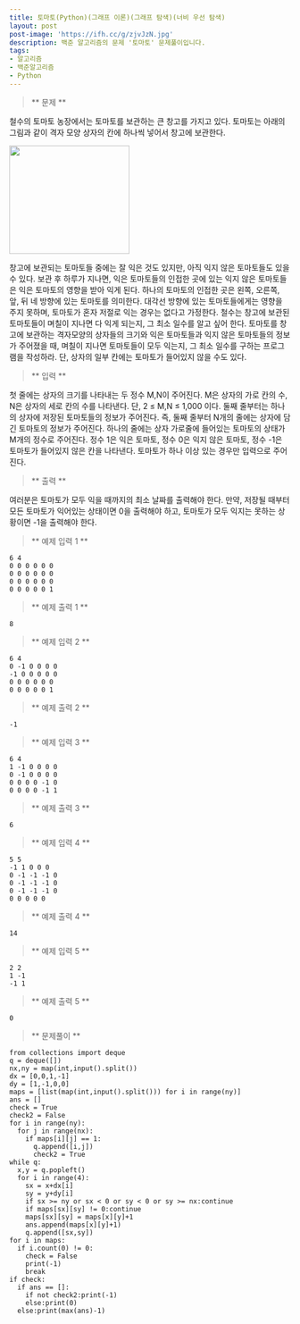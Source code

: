 ```yaml
---
title: 토마토(Python)(그래프 이론)(그래프 탐색)(너비 우선 탐색)
layout: post
post-image: 'https://ifh.cc/g/zjvJzN.jpg'
description: 백준 알고리즘의 문제 '토마토' 문제풀이입니다.
tags:
- 알고리즘
- 백준알고리즘
- Python
---
```



>** 문제 **

철수의 토마토 농장에서는 토마토를 보관하는 큰 창고를 가지고 있다. 토마토는 아래의 그림과 같이 격자 모양 상자의 칸에 하나씩 넣어서 창고에 보관한다.

<img alt="" src="https://upload.acmicpc.net/de29c64f-dee7-4fe0-afa9-afd6fc4aad3a/-/preview/" style="width: 215px; height: 194px;"/>

창고에 보관되는 토마토들 중에는 잘 익은 것도 있지만, 아직 익지 않은 토마토들도 있을 수 있다. 보관 후 하루가 지나면, 익은 토마토들의 인접한 곳에 있는 익지 않은 토마토들은 익은 토마토의 영향을 받아 익게 된다. 하나의 토마토의 인접한 곳은 왼쪽, 오른쪽, 앞, 뒤 네 방향에 있는 토마토를 의미한다. 대각선 방향에 있는 토마토들에게는 영향을 주지 못하며, 토마토가 혼자 저절로 익는 경우는 없다고 가정한다. 철수는 창고에 보관된 토마토들이 며칠이 지나면 다 익게 되는지, 그 최소 일수를 알고 싶어 한다.
토마토를 창고에 보관하는 격자모양의 상자들의 크기와 익은 토마토들과 익지 않은 토마토들의 정보가 주어졌을 때, 며칠이 지나면 토마토들이 모두 익는지, 그 최소 일수를 구하는 프로그램을 작성하라. 단, 상자의 일부 칸에는 토마토가 들어있지 않을 수도 있다.

>** 입력 **

첫 줄에는 상자의 크기를 나타내는 두 정수 M,N이 주어진다. M은 상자의 가로 칸의 수, N은 상자의 세로 칸의 수를 나타낸다. 단, 2 ≤ M,N ≤ 1,000 이다. 둘째 줄부터는 하나의 상자에 저장된 토마토들의 정보가 주어진다. 즉, 둘째 줄부터 N개의 줄에는 상자에 담긴 토마토의 정보가 주어진다. 하나의 줄에는 상자 가로줄에 들어있는 토마토의 상태가 M개의 정수로 주어진다. 정수 1은 익은 토마토, 정수 0은 익지 않은 토마토, 정수 -1은 토마토가 들어있지 않은 칸을 나타낸다.
토마토가 하나 이상 있는 경우만 입력으로 주어진다.

>** 출력 **

여러분은 토마토가 모두 익을 때까지의 최소 날짜를 출력해야 한다. 만약, 저장될 때부터 모든 토마토가 익어있는 상태이면 0을 출력해야 하고, 토마토가 모두 익지는 못하는 상황이면 -1을 출력해야 한다.

>** 예제 입력 1 **

	6 4
	0 0 0 0 0 0
	0 0 0 0 0 0
	0 0 0 0 0 0
	0 0 0 0 0 1

>** 예제 출력 1 **

	8

>** 예제 입력 2 **

	6 4
	0 -1 0 0 0 0
	-1 0 0 0 0 0
	0 0 0 0 0 0
	0 0 0 0 0 1

>** 예제 출력 2 **

	-1

>** 예제 입력 3 **

	6 4
	1 -1 0 0 0 0
	0 -1 0 0 0 0
	0 0 0 0 -1 0
	0 0 0 0 -1 1

>** 예제 출력 3 **

	6

>** 예제 입력 4 **

	5 5
	-1 1 0 0 0
	0 -1 -1 -1 0
	0 -1 -1 -1 0
	0 -1 -1 -1 0
	0 0 0 0 0

>** 예제 출력 4 **

	14

>** 예제 입력 5 **

	2 2
	1 -1
	-1 1

>** 예제 출력 5 **

	0

>** 문제풀이 **

	from collections import deque
	q = deque([])
	nx,ny = map(int,input().split())
	dx = [0,0,1,-1]
	dy = [1,-1,0,0]
	maps = [list(map(int,input().split())) for i in range(ny)]
	ans = []
	check = True
	check2 = False
	for i in range(ny):
	  for j in range(nx):
	    if maps[i][j] == 1:
	      q.append([i,j])
	      check2 = True
	while q:
	  x,y = q.popleft()
	  for i in range(4):
	    sx = x+dx[i]
	    sy = y+dy[i]
	    if sx >= ny or sx < 0 or sy < 0 or sy >= nx:continue
	    if maps[sx][sy] != 0:continue
	    maps[sx][sy] = maps[x][y]+1
	    ans.append(maps[x][y]+1)
	    q.append([sx,sy])
	for i in maps:
	  if i.count(0) != 0:
	    check = False
	    print(-1)
	    break
	if check:
	  if ans == []:
	    if not check2:print(-1)
	    else:print(0)
	  else:print(max(ans)-1)
